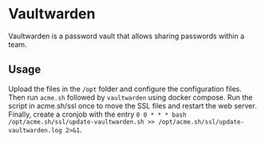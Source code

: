 # Vaultwarden
Vaultwarden is a password vault that allows sharing passwords within a team.

## Usage
Upload the files in the `/opt` folder and configure the configuration files. Then run `acme.sh` followed by `vaultwarden` using docker compose. Run the script in acme.sh/ssl once to move the SSL files and restart the web server. Finally, create a cronjob with the entry `0 0 * * * bash /opt/acme.sh/ssl/update-vaultwarden.sh >> /opt/acme.sh/ssl/update-vaultwarden.log 2>&1`.
